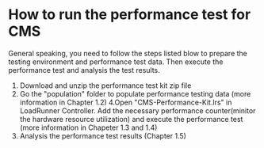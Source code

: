 # How to run the performance test for CMS

General speaking, you need to follow the steps listed blow to prepare the testing environment and performance test data. Then execute the performance test and analysis the test results.

1. Download and unzip the performance test kit zip file
3. Go the "population" folder to populate performance testing data (more information in Chapter 1.2)
4.Open "CMS-Performance-Kit.lrs" in LoadRunner Controller. Add the necessary performance counter(minitor the hardware resource utilization) and execute the performance test (more information in Chapeter 1.3 and 1.4)
5. Analysis the  performance test results (Chapter 1.5)
